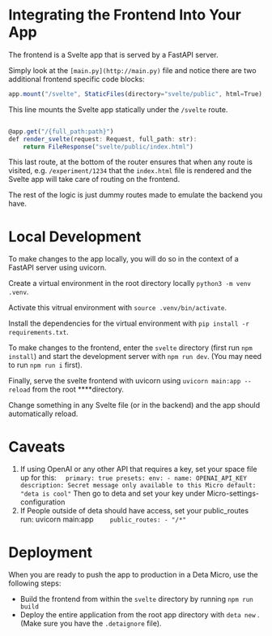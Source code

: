 # Integrating the Frontend Into Your App

The frontend is a Svelte app that is served by a FastAPI server.

Simply look at the `[main.py](http://main.py)` file and notice there are two additional frontend specific code blocks:

```jsx
app.mount("/svelte", StaticFiles(directory="svelte/public", html=True), name="build")
```

This line mounts the Svelte app statically under the `/svelte` route.

```jsx

@app.get("/{full_path:path}")
def render_svelte(request: Request, full_path: str):
    return FileResponse("svelte/public/index.html")
```

This last route, at the bottom of the router ensures that when any route is visited, e.g. `/experiment/1234` that the `index.html` file is rendered and the Svelte app will take care of routing on the frontend.

The rest of the logic is just dummy routes made to emulate the backend you have.

# Local Development

To make changes to the app locally, you will do so in the context of a FastAPI server using uvicorn.

Create a virtual environment in the root directory locally `python3 -m venv .venv`.

Activate this vitrual environment with `source .venv/bin/activate`.

Install the dependencies for the virtual environment with `pip install -r requirements.txt`.

To make changes to the frontend, enter the `svelte` directory (first run `npm install`) and start the development server with `npm run dev`. (You may need to run `npm run i` first).

Finally, serve the svelte frontend with uvicorn using `uvicorn main:app --reload` from the root ****directory.

Change something in any Svelte file (or in the backend) and the app should automatically reload.

# Caveats
1. If using OpenAI or any other API that requires a key, set your space file up for this: 
`   primary: true
    presets:
      env:
        - name: OPENAI_API_KEY
          description: Secret message only available to this Micro
          default: "deta is cool"
`
Then go to deta and set your key under Micro-settings-configuration
2. If People outside of deta should have access, set your public_routes run: uvicorn main:app
`     public_routes:
        - "/*"
`
# Deployment

When you are ready to push the app to production in a Deta Micro, use the following steps:

- Build the frontend from within the `svelte` directory by running `npm run build`
- Deploy the entire application from the root app directory with `deta new` . (Make sure you have the `.detaignore` file).
